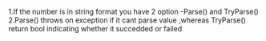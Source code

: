 1.If the number is in string format you have 2 option -Parse() and TryParse()
2.Parse() throws on exception if it cant parse value ,whereas TryParse() return bool indicating whether it succedded or failed
